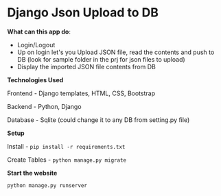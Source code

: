 # Django Json Upload to DB

**What can this app do**:
- Login/Logout
- Up on login let's you Upload JSON file, read the contents and push to DB (look for sample folder in the prj for json files to upload)
- Display the imported JSON file contents from DB


**Technologies Used**

Frontend - Django templates, HTML, CSS, Bootstrap

Backend - Python, Django

Database - Sqlite (could change it to any DB from setting.py file)

**Setup**

Install - `pip install -r requirements.txt`

Create Tables - `python manage.py migrate`

**Start the website** 

`python manage.py runserver`

